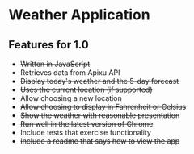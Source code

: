# Weather Application


## Features for 1.0

- ~~Written in JavaScript~~
- ~~Retrieves data from Apixu API~~
- ~~Display today's weather and the 5-day forecast~~
- ~~Uses the current location (if supported)~~
- Allow choosing a new location
- ~~Allow choosing to display in Fahrenheit or Celsius~~
- ~~Show the weather with reasonable presentation~~
- ~~Run well in the latest version of Chrome~~
- Include tests that exercise functionality
- ~~Include a readme that says how to view the app~~